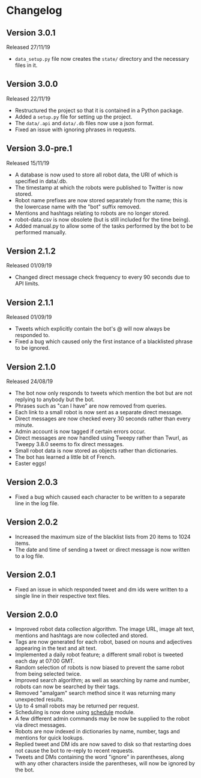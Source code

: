 # Changelog

## Version 3.0.1
Released 27/11/19
- `data_setup.py` file now creates the `state/` directory and the necessary files in it.

## Version 3.0.0
Released 22/11/19
- Restructured the project so that it is contained in a Python package.
- Added a `setup.py` file for setting up the project.
- The `data/.api` and `data/.db` files now use a json format.
- Fixed an issue with ignoring phrases in requests.

## Version 3.0-pre.1
Released 15/11/19
- A database is now used to store all robot data, the URI of which is specified in data/.db.
- The timestamp at which the robots were published to Twitter is now stored.
- Robot name prefixes are now stored separately from the name; this is the lowercase name with the "bot" suffix removed.
- Mentions and hashtags relating to robots are no longer stored.
- robot-data.csv is now obsolete (but is still included for the time being).
- Added manual.py to allow some of the tasks performed by the bot to be performed manually.

## Version 2.1.2
Released 01/09/19
- Changed direct message check frequency to every 90 seconds due to API limits.

## Version 2.1.1
Released 01/09/19
- Tweets which explicitly contain the bot's @ will now always be responded to.
- Fixed a bug which caused only the first instance of a blacklisted phrase to be ignored.

## Version 2.1.0
Released 24/08/19
- The bot now only responds to tweets which mention the bot but are not replying to anybody but the bot.
- Phrases such as "can I have" are now removed from queries.
- Each link to a small robot is now sent as a separate direct message.
- Direct messages are now checked every 30 seconds rather than every minute.
- Admin account is now tagged if certain errors occur.
- Direct messages are now handled using Tweepy rather than Twurl, as Tweepy 3.8.0 seems to fix direct messages.
- Small robot data is now stored as objects rather than dictionaries.
- The bot has learned a little bit of French.
- Easter eggs!

## Version 2.0.3
- Fixed a bug which caused each character to be written to a separate line in the log file.

## Version 2.0.2
- Increased the maximum size of the blacklist lists from 20 items to 1024 items.
- The date and time of sending a tweet or direct message is now written to a log file.

## Version 2.0.1
- Fixed an issue in which responded tweet and dm ids were written to a single line in their respective text files.

## Version 2.0.0
- Improved robot data collection algorithm. The image URL, image alt text, mentions and hashtags are now collected and stored.
- Tags are now generated for each robot, based on nouns and adjectives appearing in the text and alt text.
- Implemented a daily robot feature; a different small robot is tweeted each day at 07:00 GMT.
- Random selection of robots is now biased to prevent the same robot from being selected twice.
- Improved search algorithm; as well as searching by name and number, robots can now be searched by their tags.
- Removed "amalgam" search method since it was returning many unexpected results.
- Up to 4 small robots may be returned per request.
- Scheduling is now done using [schedule](https://github.com/dbader/schedule) module.
- A few different admin commands may be now be supplied to the robot via direct messages.
- Robots are now indexed in dictionaries by name, number, tags and mentions for quick lookups.
- Replied tweet and DM ids are now saved to disk so that restarting does not cause the bot to re-reply to recent requests.
- Tweets and DMs containing the word "ignore" in parentheses, along with any other characters inside the parentheses, will now be ignored by the bot.
